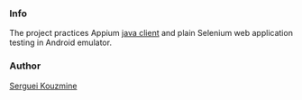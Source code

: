 ### Info
The project practices Appium [java client](https://github.com/appium/java-client) and plain Selenium web application testing in Android emulator.

### Author
[Serguei Kouzmine](kouzmine_serguei@yahoo.com)
